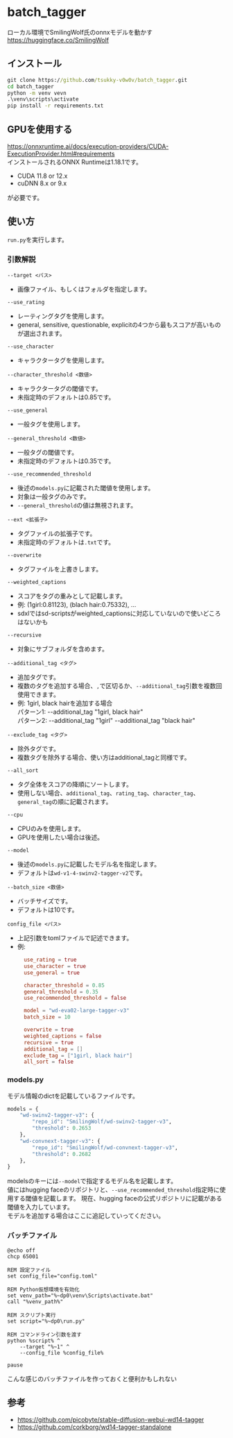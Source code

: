 # batch_tagger
ローカル環境でSmilingWolf氏のonnxモデルを動かす<br>
https://huggingface.co/SmilingWolf

## インストール
```cmd
git clone https://github.com/tsukky-v0w0v/batch_tagger.git
cd batch_tagger
python -m venv vevn
.\venv\scripts\activate
pip install -r requirements.txt
```
## GPUを使用する
https://onnxruntime.ai/docs/execution-providers/CUDA-ExecutionProvider.html#requirements<br>
インストールされるONNX Runtimeは1.18.1です。

- CUDA 11.8 or 12.x
- cuDNN 8.x or 9.x

が必要です。

## 使い方
`run.py`を実行します。

### 引数解説
`--target <パス>`
- 画像ファイル、もしくはフォルダを指定します。

`--use_rating`
- レーティングタグを使用します。
- general, sensitive, questionable, explicitの4つから最もスコアが高いものが選出されます。

`--use_character`
- キャラクタータグを使用します。

`--character_threshold <数値>`
- キャラクタータグの閾値です。
- 未指定時のデフォルトは0.85です。

`--use_general`
- 一般タグを使用します。

`--general_threshold <数値>`
- 一般タグの閾値です。
- 未指定時のデフォルトは0.35です。

`--use_recommended_threshold`
- 後述の`models.py`に記載された閾値を使用します。
- 対象は一般タグのみです。
- `--general_threshold`の値は無視されます。

`--ext <拡張子>`
- タグファイルの拡張子です。
- 未指定時のデフォルトは`.txt`です。

`--overwrite`
- タグファイルを上書きします。

`--weighted_captions`
- スコアをタグの重みとして記載します。
- 例: (1girl:0.81123), (blach hair:0.75332), ...
- sdxlではsd-scriptsがweighted_captionsに対応していないので使いどころはないかも

`--recursive`
- 対象にサブフォルダを含めます。

`--additional_tag <タグ>`
- 追加タグです。
- 複数のタグを追加する場合、`,`で区切るか、`--additional_tag`引数を複数回使用できます。
- 例: 1girl, black hairを追加する場合<br>
  パターン1: --additional_tag "1girl, black hair"<br>
  パターン2: --additional_tag "1girl" --additional_tag "black hair"

`--exclude_tag <タグ>`
- 除外タグです。
- 複数タグを除外する場合、使い方はadditional_tagと同様です。

`--all_sort`
- タグ全体をスコアの降順にソートします。
- 使用しない場合、`additional_tag`、`rating_tag`、`character_tag`、`general_tag`の順に記載されます。

`--cpu`
- CPUのみを使用します。
- GPUを使用したい場合は後述。

`--model`
- 後述の`models.py`に記載したモデル名を指定します。
- デフォルトは`wd-v1-4-swinv2-tagger-v2`です。

`--batch_size <数値>`
- バッチサイズです。
- デフォルトは10です。

`config_file <パス>`
- 上記引数をtomlファイルで記述できます。
- 例: 
  ```toml
    use_rating = true
    use_character = true
    use_general = true

    character_threshold = 0.85
    general_threshold = 0.35
    use_recommended_threshold = false

    model = "wd-eva02-large-tagger-v3"
    batch_size = 10

    overwrite = true
    weighted_captions = false
    recursive = true
    additional_tag = []
    exclude_tag = ["1girl, black hair"]
    all_sort = false
  ```

### models.py
モデル情報のdictを記載しているファイルです。
```python
models = {
    "wd-swinv2-tagger-v3": {
        "repo_id": "SmilingWolf/wd-swinv2-tagger-v3", 
        "threshold": 0.2653
    },
    "wd-convnext-tagger-v3": {
        "repo_id": "SmilingWolf/wd-convnext-tagger-v3", 
        "threshold": 0.2682
    }, 
}
```
modelsのキーには`--model`で指定するモデル名を記載します。<br>
値にはhugging faceのリポジトリと、`--use_recommended_threshold`指定時に使用する閾値を記載します。
現在、hugging faceの公式リポジトリに記載がある閾値を入力しています。<br>
モデルを追加する場合はここに追記していってください。

### バッチファイル
```batch
@echo off
chcp 65001

REM 設定ファイル
set config_file="config.toml"

REM Python仮想環境を有効化
set venv_path="%~dp0\venv\Scripts\activate.bat"
call "%venv_path%"

REM スクリプト実行
set script="%~dp0\run.py"

REM コマンドライン引数を渡す
python %script% ^
    --target "%~1" ^
    --config_file %config_file%

pause
```
こんな感じのバッチファイルを作っておくと便利かもしれない

## 参考
- https://github.com/picobyte/stable-diffusion-webui-wd14-tagger
- https://github.com/corkborg/wd14-tagger-standalone